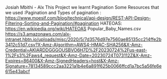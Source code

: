 Josiah Mbithi - Alx
This Project we learnt Pagination
Some Resources  that we used :Pagination and Types of pagination :
https://www.moesif.com/blog/technical/api-design/REST-API-Design-Filtering-Sorting-and-Pagination/#pagination
HATEOAS: https://en.wikipedia.org/wiki/HATEOAS
Popular_Baby_Names.csv
https://s3.amazonaws.com/alx-intranet.hbtn.io/uploads/misc/2020/5/7d3576d97e7560ae85135cc214ffe2b3412c51d7.csv?X-Amz-Algorithm=AWS4-HMAC-SHA256&X-Amz-Credential=AKIARDDGGGOUSBVO6H7D%2F20230724%2Fus-east-1%2Fs3%2Faws4_request&X-Amz-Date=20230724T073112Z&X-Amz-Expires=86400&X-Amz-SignedHeaders=host&X-Amz-Signature=78134589ccc2aa3221a1b4e6a891f625b0066ffcd1a7bc5a56fe6e615e43abcf